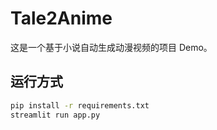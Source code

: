 # Tale2Anime

这是一个基于小说自动生成动漫视频的项目 Demo。

## 运行方式

```bash
pip install -r requirements.txt
streamlit run app.py
```
